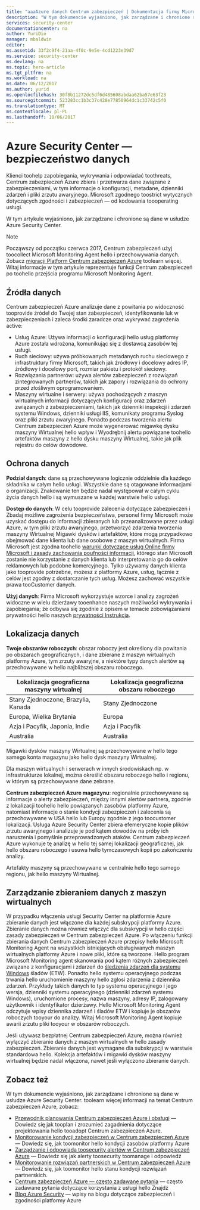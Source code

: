 ```yaml
---
title: "aaaAzure danych Centrum zabezpieczeń | Dokumentacja firmy Microsoft"
description: "W tym dokumencie wyjaśniono, jak zarządzane i chronione są dane w usłudze Azure Security Center."
services: security-center
documentationcenter: na
author: YuriDio
manager: mbaldwin
editor: 
ms.assetid: 33f2c9f4-21aa-4f0c-9e5e-4cd1223e39d7
ms.service: security-center
ms.devlang: na
ms.topic: hero-article
ms.tgt_pltfrm: na
ms.workload: na
ms.date: 06/12/2017
ms.author: yurid
ms.openlocfilehash: 30f8b11272dc5df6d485608abdaa62ba57e63f23
ms.sourcegitcommit: 523283cc1b3c37c428e77850964dc1c33742c5f0
ms.translationtype: MT
ms.contentlocale: pl-PL
ms.lasthandoff: 10/06/2017
---
```

# <a name="azure-security-center-data-security"></a>Azure Security Center — bezpieczeństwo danych
Klienci toohelp zapobiegania, wykrywania i odpowiadać toothreats, Centrum zabezpieczeń Azure zbiera i przetwarza dane związane z zabezpieczeniami, w tym informacje o konfiguracji, metadane, dzienniki zdarzeń i pliki zrzutu awaryjnego. Microsoft zgodnego toostrict wytycznych dotyczących zgodności i zabezpieczeń — od kodowania toooperating usługi.

W tym artykule wyjaśniono, jak zarządzane i chronione są dane w usłudze Azure Security Center.

>[!NOTE] 
>Począwszy od początku czerwca 2017, Centrum zabezpieczeń użyj toocollect Microsoft Monitoring Agent hello i przechowywania danych. Zobacz [migracji Platform Centrum zabezpieczeń Azure](security-center-platform-migration.md) toolearn więcej. Witaj informacje w tym artykule reprezentuje funkcji Centrum zabezpieczeń po toohello przejścia programu Microsoft Monitoring Agent.
>


## <a name="data-sources"></a>Źródła danych
Centrum zabezpieczeń Azure analizuje dane z powitania po widoczność tooprovide źródeł do Twojej stan zabezpieczeń, identyfikowanie luk w zabezpieczeniach i zaleca środki zaradcze oraz wykrywać zagrożenia active:

- Usług Azure: Używa informacji o konfiguracji hello usług platformy Azure została wdrożona, komunikując się z dostawcą zasobów tej usługi.
- Ruch sieciowy: używa próbkowanych metadanych ruchu sieciowego z infrastruktury firmy Microsoft, takich jak źródłowy i docelowy adres IP, źródłowy i docelowy port, rozmiar pakietu i protokół sieciowy.
- Rozwiązania partnerów: używa alertów zabezpieczeń z rozwiązań zintegrowanych partnerów, takich jak zapory i rozwiązania do ochrony przed złośliwym oprogramowaniem. 
- Maszyny wirtualne i serwery: używa pochodzących z maszyn wirtualnych informacji dotyczących konfiguracji oraz zdarzeń związanych z zabezpieczeniami, takich jak dzienniki inspekcji i zdarzeń systemu Windows, dzienniki usługi IIS, komunikaty programu Syslog oraz pliki zrzutu awaryjnego. Ponadto podczas tworzenia alertu Centrum zabezpieczeń Azure może wygenerować migawkę dysku maszyny Wirtualnej hello wpływ i Wyodrębnij alertu powiązane toohello artefaktów maszyny z hello dysku maszyny Wirtualnej, takie jak plik rejestru do celów dowodowe.


## <a name="data-protection"></a>Ochrona danych
**Podział danych**: dane są przechowywane logicznie oddzielnie dla każdego składnika w całym hello usługi. Wszystkie dane są otagowane informacjami o organizacji. Znakowanie ten będzie nadal występował w całym cyklu życia danych hello i są wymuszane w każdej warstwie hello usługi.

**Dostęp do danych**: W celu tooprovide zalecenia dotyczące zabezpieczeń i Zbadaj możliwe zagrożenia bezpieczeństwa, personel firmy Microsoft może uzyskać dostępu do informacji zbieranych lub przeanalizowane przez usługi Azure, w tym pliki zrzutu awaryjnego, przetworzyć zdarzenia tworzenia maszyny Wirtualnej Migawki dysków i artefaktów, które mogą przypadkowo obejmować dane klienta lub dane osobowe z maszyn wirtualnych. Firma Microsoft jest zgodna toohello [warunki dotyczące usług Online firmy Microsoft i zasady zachowania poufności informacji](http://www.microsoftvolumelicensing.com/DocumentSearch.aspx?Mode=3&DocumentTypeId=31), którego stan Microsoft zostanie nie korzystanie z danych klienta lub interpretowania go do celów reklamowych lub podobne komercyjnego. Tylko używamy danych klienta jako tooprovide potrzebne, możesz z platformy Azure, usług, łącznie z celów jest zgodny z dostarczanie tych usług. Możesz zachować wszystkie prawa tooCustomer danych.

**Użyj danych**: Firma Microsoft wykorzystuje wzorce i analizy zagrożeń widoczne w wielu dzierżawy tooenhance naszych możliwości wykrywania i zapobiegania; że odbywa się zgodnie z opisem w temacie zobowiązaniami prywatności hello naszych [prywatności Instrukcja](https://www.microsoft.com/privacystatement/en-us/OnlineServices/Default.aspx).

## <a name="data-location"></a>Lokalizacja danych

**Twoje obszarów roboczych**: obszar roboczy jest określony dla powitania po obszarach geograficznych, i dane zbierane z maszyn wirtualnych platformy Azure, tym zrzuty awaryjne, a niektóre typy danych alertów są przechowywane w hello najbliższej obszaru roboczego. 

| Lokalizacja geograficzna maszyny wirtualnej                        | Lokalizacja geograficzna obszaru roboczego |
|-------------------------------|---------------|
| Stany Zjednoczone, Brazylia, Kanada | Stany Zjednoczone |
| Europa, Wielka Brytania        | Europa        |
| Azja i Pacyfik, Japonia, Indie    | Azja i Pacyfik  |
| Australia                     | Australia     |

 
Migawki dysków maszyny Wirtualnej są przechowywane w hello tego samego konta magazynu jako hello dysk maszyny Wirtualnej.
 
Dla maszyn wirtualnych i serwerach w innych środowiskach np. w infrastrukturze lokalnej, można określić obszaru roboczego hello i regionu, w którym są przechowywane dane zebrane. 

**Centrum zabezpieczeń Azure magazynu**: regionalnie przechowywane są informacje o alerty zabezpieczeń, między innymi alertów partnera, zgodnie z lokalizacji toohello hello powiązanych zasobów platformy Azure, natomiast informacje o stanie kondycji zabezpieczeń i zalecenia są przechowywane w USA hello lub Europy zgodnie z jego toocustomer lokalizacji.
Usługa Azure Security Center zbiera efemeryczne kopie plików zrzutu awaryjnego i analizuje je pod kątem dowodów na próby ich naruszenia i pomyślnie przeprowadzonych ataków. Centrum zabezpieczeń Azure wykonuje tę analizę w hello tej samej lokalizacji geograficznej, jak hello obszaru roboczego i usuwa hello tymczasowych kopii po zakończeniu analizy.

Artefakty maszyny są przechowywane w centralnie hello tego samego regionu, jak hello maszyny Wirtualnej. 


## <a name="managing-data-collection-from-virtual-machines"></a>Zarządzanie zbieraniem danych z maszyn wirtualnych

W przypadku włączenia usługi Security Center na platformie Azure zbieranie danych jest włączone dla każdej subskrypcji platformy Azure. Zbieranie danych można również włączyć dla subskrypcji w hello części zasady zabezpieczeń w Centrum zabezpieczeń Azure. Po włączeniu funkcji zbierania danych Centrum zabezpieczeń Azure przepisy hello Microsoft Monitoring Agent na wszystkich istniejących obsługiwanych maszyn wirtualnych platformy Azure i nowe pliki, które są tworzone. Hello program Microsoft Monitoring agent skanowania pod kątem różnych zabezpieczeń związane z konfiguracjami i zdarzeń do [śledzenia zdarzeń dla systemu Windows](https://msdn.microsoft.com/library/windows/desktop/bb968803.aspx) śladów (ETW). Ponadto hello systemu operacyjnego podczas trwania hello uruchomienie maszyny hello zgłosi zdarzenia z dziennika zdarzeń. Przykłady takich danych to typ systemu operacyjnego i jego wersja, dzienniki systemu operacyjnego (dzienniki zdarzeń systemu Windows), uruchomione procesy, nazwa maszyny, adresy IP, zalogowany użytkownik i identyfikator dzierżawy. Hello Microsoft Monitoring Agent odczytuje wpisy dziennika zdarzeń i śladów ETW i kopiuje je obszarów roboczych tooyour do analizy. Witaj Microsoft Monitoring Agent kopiuje awarii zrzutu pliki tooyour w obszarów roboczych.

Jeśli używasz bezpłatnej Centrum zabezpieczeń Azure, można również wyłączyć zbieranie danych z maszyn wirtualnych w hello zasady zabezpieczeń. Zbieranie danych jest wymagane dla subskrypcji w warstwie standardowa hello. Kolekcja artefaktów i migawki dysków maszyny wirtualnej będzie nadal włączona, nawet jeśli wyłączono zbieranie danych.


## <a name="see-also"></a>Zobacz też
W tym dokumencie wyjaśniono, jak zarządzane i chronione są dane w usłudze Azure Security Center. toolearn więcej informacji na temat Centrum zabezpieczeń Azure, zobacz:

* [Przewodnik planowania Centrum zabezpieczeń Azure i obsługi](security-center-planning-and-operations-guide.md) — Dowiedz się jak tooplan i zrozumieć zagadnienia dotyczące projektowania hello tooadopt Centrum zabezpieczeń Azure.
* [Monitorowanie kondycji zabezpieczeń w Centrum zabezpieczeń Azure](security-center-monitoring.md) — Dowiedz się, jak toomonitor hello kondycji zasobów platformy Azure
* [Zarządzanie i odpowiada toosecurity alertów w Centrum zabezpieczeń Azure](security-center-managing-and-responding-alerts.md) — Dowiedz się jak alerty toosecurity toomanage i odpowiedź
* [Monitorowanie rozwiązań partnerskich w Centrum zabezpieczeń Azure](security-center-partner-solutions.md) — Dowiedz się, jak toomonitor hello stanu kondycji rozwiązań partnerskich.
* [Centrum zabezpieczeń Azure — często zadawane pytania](security-center-faq.md) — często zadawane pytania dotyczące korzystania z usługi hello Znajdź
* [Blog Azure Security](http://blogs.msdn.com/b/azuresecurity/) — wpisy na blogu dotyczące zabezpieczeń i zgodności platformy Azure
